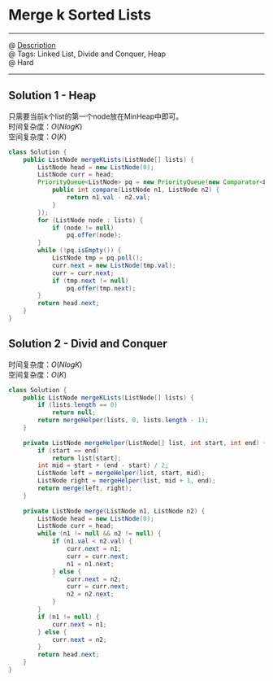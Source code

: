 # Merge k Sorted Lists
------------------
@ [Description](https://leetcode.com/problems/merge-k-sorted-lists/)  
@ Tags: Linked List, Divide and Conquer, Heap   
@ Hard

------------------
## Solution 1 - Heap
只需要当前k个list的第一个node放在MinHeap中即可。  
时间复杂度：$O(NlogK)$  
空间复杂度：$O(K)$  
```java
class Solution {
    public ListNode mergeKLists(ListNode[] lists) {
        ListNode head = new ListNode(0);
        ListNode curr = head;
        PriorityQueue<ListNode> pq = new PriorityQueue(new Comparator<ListNode>() {
            public int compare(ListNode n1, ListNode n2) {
                return n1.val - n2.val;
            }
        });
        for (ListNode node : lists) {
            if (node != null)
                pq.offer(node);
        }
        while (!pq.isEmpty()) {
            ListNode tmp = pq.poll();
            curr.next = new ListNode(tmp.val);
            curr = curr.next;
            if (tmp.next != null)
                pq.offer(tmp.next);
        }
        return head.next;
    }
}
```

## Solution 2 - Divid and Conquer
时间复杂度：$O(NlogK)$  
空间复杂度：$O(K)$ 
```java
class Solution {
    public ListNode mergeKLists(ListNode[] lists) {
        if (lists.length == 0)
            return null;
        return mergeHelper(lists, 0, lists.length - 1);
    }
    
    private ListNode mergeHelper(ListNode[] list, int start, int end) {
        if (start == end)
            return list[start];
        int mid = start + (end - start) / 2;
        ListNode left = mergeHelper(list, start, mid);
        ListNode right = mergeHelper(list, mid + 1, end);
        return merge(left, right);
    }
    
    private ListNode merge(ListNode n1, ListNode n2) {
        ListNode head = new ListNode(0);
        ListNode curr = head;
        while (n1 != null && n2 != null) {
            if (n1.val < n2.val) {
                curr.next = n1;
                curr = curr.next;
                n1 = n1.next;
            } else {
                curr.next = n2;
                curr = curr.next;
                n2 = n2.next;
            }
        }
        if (n1 != null) {
            curr.next = n1;
        } else {
            curr.next = n2;
        }
        return head.next;
    }
}
```
